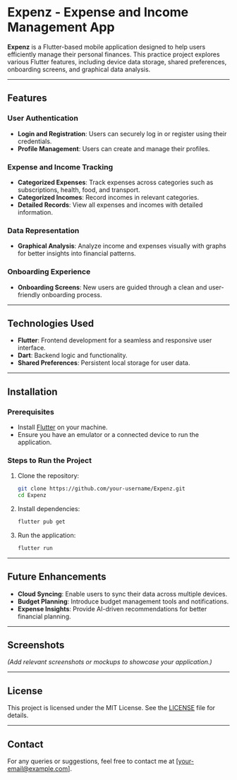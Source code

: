 # Expenz - Expense and Income Management App

**Expenz** is a Flutter-based mobile application designed to help users efficiently manage their personal finances. This practice project explores various Flutter features, including device data storage, shared preferences, onboarding screens, and graphical data analysis.

---

## Features

### User Authentication
- **Login and Registration**: Users can securely log in or register using their credentials.
- **Profile Management**: Users can create and manage their profiles.

### Expense and Income Tracking
- **Categorized Expenses**: Track expenses across categories such as subscriptions, health, food, and transport.
- **Categorized Incomes**: Record incomes in relevant categories.
- **Detailed Records**: View all expenses and incomes with detailed information.

### Data Representation
- **Graphical Analysis**: Analyze income and expenses visually with graphs for better insights into financial patterns.

### Onboarding Experience
- **Onboarding Screens**: New users are guided through a clean and user-friendly onboarding process.

---

## Technologies Used
- **Flutter**: Frontend development for a seamless and responsive user interface.
- **Dart**: Backend logic and functionality.
- **Shared Preferences**: Persistent local storage for user data.

---

## Installation

### Prerequisites
- Install [Flutter](https://flutter.dev/docs/get-started/install) on your machine.
- Ensure you have an emulator or a connected device to run the application.

### Steps to Run the Project
1. Clone the repository:
   ```bash
   git clone https://github.com/your-username/Expenz.git
   cd Expenz
   ```
2. Install dependencies:
   ```bash
   flutter pub get
   ```
3. Run the application:
   ```bash
   flutter run
   ```

---

## Future Enhancements
- **Cloud Syncing**: Enable users to sync their data across multiple devices.
- **Budget Planning**: Introduce budget management tools and notifications.
- **Expense Insights**: Provide AI-driven recommendations for better financial planning.

---

## Screenshots
*(Add relevant screenshots or mockups to showcase your application.)*

---

## License
This project is licensed under the MIT License. See the [LICENSE](LICENSE) file for details.

---

## Contact
For any queries or suggestions, feel free to contact me at [your-email@example.com].

